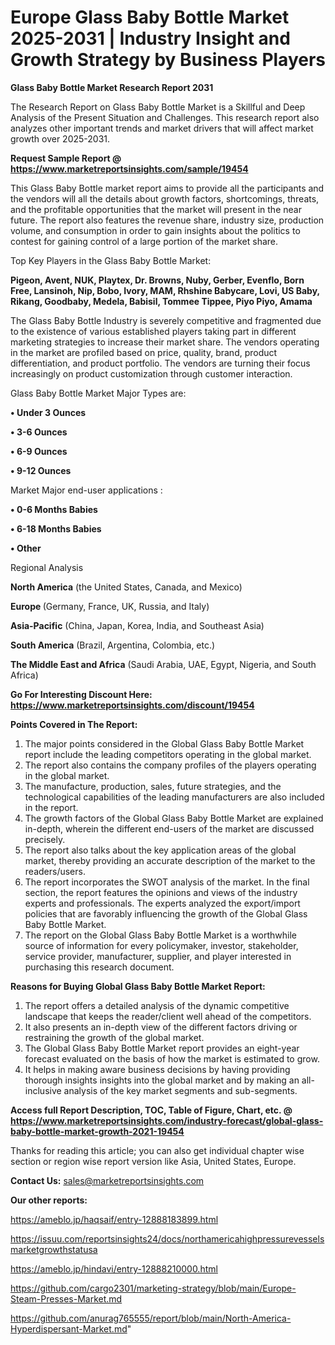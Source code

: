 # Europe Glass Baby Bottle Market 2025-2031 | Industry Insight and Growth Strategy by Business Players

<strong>Glass Baby Bottle Market Research Report 2031</strong>

The Research Report on Glass Baby Bottle Market is a Skillful and Deep Analysis of the Present Situation and Challenges. This research report also analyzes other important trends and market drivers that will affect market growth over 2025-2031.

<strong>Request Sample Report @ <a href=https://www.marketreportsinsights.com/sample/19454>https://www.marketreportsinsights.com/sample/19454</a></strong>

This Glass Baby Bottle market report aims to provide all the participants and the vendors will all the details about growth factors, shortcomings, threats, and the profitable opportunities that the market will present in the near future. The report also features the revenue share, industry size, production volume, and consumption in order to gain insights about the politics to contest for gaining control of a large portion of the market share.

Top Key Players in the Glass Baby Bottle Market:

<strong>Pigeon, Avent, NUK, Playtex, Dr. Browns, Nuby, Gerber, Evenflo, Born Free, Lansinoh, Nip, Bobo, Ivory, MAM, Rhshine Babycare, Lovi, US Baby, Rikang, Goodbaby, Medela, Babisil, Tommee Tippee, Piyo Piyo, Amama</strong>

The Glass Baby Bottle Industry is severely competitive and fragmented due to the existence of various established players taking part in different marketing strategies to increase their market share. The vendors operating in the market are profiled based on price, quality, brand, product differentiation, and product portfolio. The vendors are turning their focus increasingly on product customization through customer interaction.

Glass Baby Bottle Market Major Types are:

<strong>• Under 3 Ounces

• 3-6 Ounces

• 6-9 Ounces

• 9-12 Ounces</strong>

Market Major end-user applications :

<strong>• 0-6 Months Babies

• 6-18 Months Babies

• Other</strong>

Regional Analysis

</u><strong><b>North America</b></strong> (the United States, Canada, and Mexico)

<strong><b>Europe </b></strong>(Germany, France, UK, Russia, and Italy)

<strong><b>Asia-Pacific</b></strong> (China, Japan, Korea, India, and Southeast Asia)

<strong><b>South America</b></strong> (Brazil, Argentina, Colombia, etc.)

<strong><b>The Middle East and Africa</b></strong> (Saudi Arabia, UAE, Egypt, Nigeria, and South Africa)

<strong>Go For Interesting Discount Here: <a href=https://www.marketreportsinsights.com/discount/19454>https://www.marketreportsinsights.com/discount/19454</a></strong>

<strong>Points Covered in The Report:</strong>
<ol>
  <li>The major points considered in the Global Glass Baby Bottle Market report include the leading competitors operating in the global market.</li>
  <li>The report also contains the company profiles of the players operating in the global market.</li>
  <li>The manufacture, production, sales, future strategies, and the technological capabilities of the leading manufacturers are also included in the report.</li>
  <li>The growth factors of the Global Glass Baby Bottle Market are explained in-depth, wherein the different end-users of the market are discussed precisely.</li>
  <li>The report also talks about the key application areas of the global market, thereby providing an accurate description of the market to the readers/users.</li>
  <li>The report incorporates the SWOT analysis of the market. In the final section, the report features the opinions and views of the industry experts and professionals. The experts analyzed the export/import policies that are favorably influencing the growth of the Global Glass Baby Bottle Market.</li>
  <li>The report on the Global Glass Baby Bottle Market is a worthwhile source of information for every policymaker, investor, stakeholder, service provider, manufacturer, supplier, and player interested in purchasing this research document.</li>
</ol>
<strong>Reasons for Buying Global Glass Baby Bottle Market Report:</strong>

<ol>
  <li>The report offers a detailed analysis of the dynamic competitive landscape that keeps the reader/client well ahead of the competitors.</li>
  <li>It also presents an in-depth view of the different factors driving or restraining the growth of the global market.</li>
  <li>The Global Glass Baby Bottle Market report provides an eight-year forecast evaluated on the basis of how the market is estimated to grow.</li>
  <li>It helps in making aware business decisions by having providing thorough insights insights into the global market and by making an all-inclusive analysis of the key market segments and sub-segments.</li>
</ol>
<strong>Access full Report Description, TOC, Table of Figure, Chart, etc. @ <a href=https://www.marketreportsinsights.com/industry-forecast/global-glass-baby-bottle-market-growth-2021-19454>https://www.marketreportsinsights.com/industry-forecast/global-glass-baby-bottle-market-growth-2021-19454</a></strong>


Thanks for reading this article; you can also get individual chapter wise section or region wise report version like Asia, United States, Europe.

<strong>Contact Us:</strong>
sales@marketreportsinsights.com

<strong>Our other reports:</strong>

<a href=https://ameblo.jp/haqsaif/entry-12888183899.html>https://ameblo.jp/haqsaif/entry-12888183899.html</a>

<a href=https://issuu.com/reportsinsights24/docs/northamericahighpressurevesselsmarketgrowthstatusa>https://issuu.com/reportsinsights24/docs/northamericahighpressurevesselsmarketgrowthstatusa</a>

<a href=https://ameblo.jp/hindavi/entry-12888210000.html>https://ameblo.jp/hindavi/entry-12888210000.html</a>

<a href=https://github.com/cargo2301/marketing-strategy/blob/main/Europe-Steam-Presses-Market.md>https://github.com/cargo2301/marketing-strategy/blob/main/Europe-Steam-Presses-Market.md</a>

<a href=https://github.com/anurag765555/report/blob/main/North-America-Hyperdispersant-Market.md>https://github.com/anurag765555/report/blob/main/North-America-Hyperdispersant-Market.md</a>"
